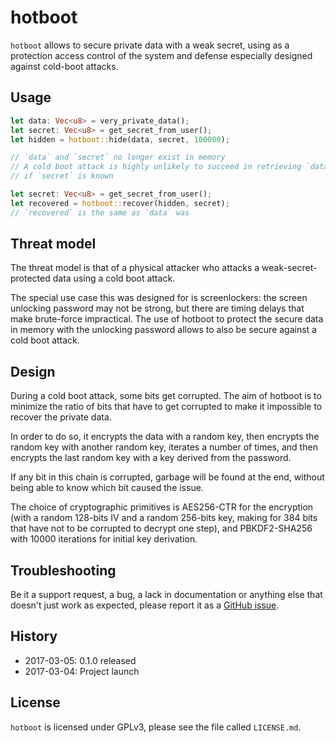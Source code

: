 hotboot
=======

`hotboot` allows to secure private data with a weak secret, using as a
protection access control of the system and defense especially designed against
cold-boot attacks.


Usage
-----

```rust
let data: Vec<u8> = very_private_data();
let secret: Vec<u8> = get_secret_from_user();
let hidden = hotboot::hide(data, secret, 100000);

// `data` and `secret` no longer exist in memory
// A cold boot attack is highly unlikely to succeed in retrieving `data`, even
// if `secret` is known

let secret: Vec<u8> = get_secret_from_user();
let recovered = hotboot::recover(hidden, secret);
// `recovered` is the same as `data` was
```

Threat model
------------

The threat model is that of a physical attacker who attacks a
weak-secret-protected data using a cold boot attack.

The special use case this was designed for is screenlockers: the screen
unlocking password may not be strong, but there are timing delays that make
brute-force impractical. The use of hotboot to protect the secure data in memory
with the unlocking password allows to also be secure against a cold boot attack.


Design
------

During a cold boot attack, some bits get corrupted. The aim of hotboot is to
minimize the ratio of bits that have to get corrupted to make it impossible to
recover the private data.

In order to do so, it encrypts the data with a random key, then encrypts the
random key with another random key, iterates a number of times, and then
encrypts the last random key with a key derived from the password.

If any bit in this chain is corrupted, garbage will be found at the end, without
being able to know which bit caused the issue.

The choice of cryptographic primitives is AES256-CTR for the encryption (with a
random 128-bits IV and a random 256-bits key, making for 384 bits that have not
to be corrupted to decrypt one step), and PBKDF2-SHA256 with 10000 iterations
for initial key derivation.


Troubleshooting
---------------

Be it a support request, a bug, a lack in documentation or anything else that
doesn't just work as expected, please report it as a [GitHub
issue](https://github.com/Ekleog/hotboot/issues/new).


History
-------

 * 2017-03-05: 0.1.0 released
 * 2017-03-04: Project launch


License
-------

`hotboot` is licensed under GPLv3, please see the file called `LICENSE.md`.
